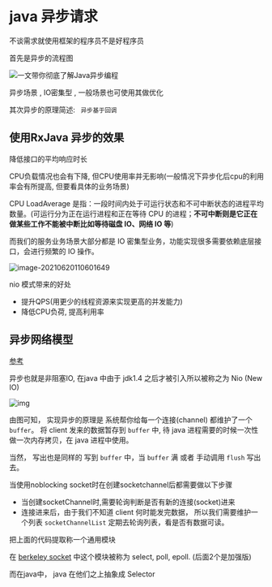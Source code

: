 # java 异步请求

不谈需求就使用框架的程序员不是好程序员 

<!--more-->

首先是异步的流程图 

![一文带你彻底了解Java异步编程](../images/Java%E5%BC%82%E6%AD%A5/217a9f67c7890a907a736620bc627eb0.png)

异步场景 , IO密集型 , 一般场景也可使用其做优化 

  其次异步的原理简述:   ` 异步基于回调`

## 使用RxJava 异步的效果

降低接口的平均响应时长  

CPU负载情况也会有下降, 但CPU使用率并无影响(一般情况下异步化后cpu的利用率会有所提高, 但要看具体的业务场景)

CPU LoadAverage 是指：一段时间内处于可运行状态和不可中断状态的进程平均数量。(可运行分为正在运行进程和正在等待 CPU 的进程；**不可中断则是它正在做某些工作不能被中断比如等待磁盘 IO、网络 IO 等**)

而我们的服务业务场景大部分都是 IO 密集型业务，功能实现很多需要依赖底层接口，会进行频繁的 IO 操作。

![image-20210620110601649](../images/Java%E5%BC%82%E6%AD%A5/image-20210620110601649.png)

  nio 模式带来的好处 

- 提升QPS(用更少的线程资源来实现更高的并发能力)
- 降低CPU负荷, 提高利用率

## 异步网络模型

[参考](https://caorong.github.io/2016/12/24/head-first-netty-1/)

异步也就是非阻塞IO,  在java 中由于 jdk1.4 之后才被引入所以被称之为 Nio (New IO)

![img](../images/Java%E5%BC%82%E6%AD%A5/nio-pic.png)

由图可知， 实现异步的原理是 系统帮你给每一个连接(channel) 都维护了一个 `buffer`。
将 client 发来的数据暂存到 `buffer` 中, 待 java 进程需要的时候一次性做一次内存拷贝，在 java 进程中使用。

当然， 写出也是同样的 写到 `buffer` 中，当 `buffer` 满 或者 手动调用 `flush` 写出去。

当使用noblocking socket时在创建socketchannel后都需要做以下步骤

- 当创建socketChannel时,需要轮询判断是否有新的连接(socket)进来
- 连接进来后，由于我们不知道 client 何时能发完数据， 所以我们需要维护一个列表 `socketChannelList` 定期去轮询列表，看是否有数据可读。

把上面的代码提取称一个通用模块 

在 [berkeley socket](https://en.wikipedia.org/wiki/Berkeley_sockets) 中这个模块被称为 select, poll, epoll. (后面2个是加强版)

而在java中， java 在他们之上抽象成 Selector
